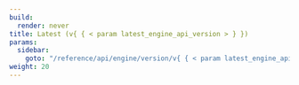 ```yaml
---
build:
  render: never
title: Latest (v{ { < param latest_engine_api_version > } })
params:
  sidebar:
    goto: "/reference/api/engine/version/v{ { < param latest_engine_api_version > } }"
weight: 20
---
```

